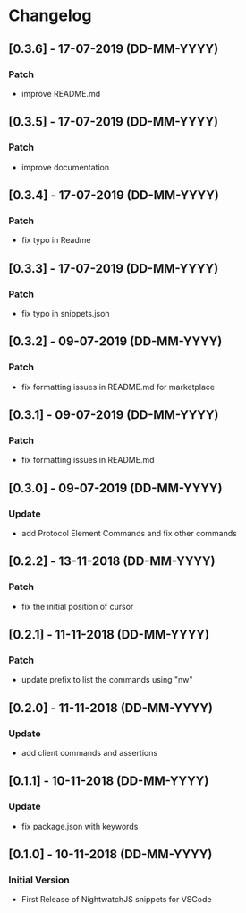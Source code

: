 # Changelog

## [0.3.6] - 17-07-2019 (DD-MM-YYYY)
### Patch
- improve README.md

## [0.3.5] - 17-07-2019 (DD-MM-YYYY)
### Patch
- improve documentation

## [0.3.4] - 17-07-2019 (DD-MM-YYYY)
### Patch
- fix typo in Readme

## [0.3.3] - 17-07-2019 (DD-MM-YYYY)
### Patch
- fix typo in snippets.json

## [0.3.2] - 09-07-2019 (DD-MM-YYYY)
### Patch
- fix formatting issues in README.md for marketplace

## [0.3.1] - 09-07-2019 (DD-MM-YYYY)
### Patch
- fix formatting issues in README.md

## [0.3.0] - 09-07-2019 (DD-MM-YYYY)
### Update
- add Protocol Element Commands and fix other commands

## [0.2.2] - 13-11-2018 (DD-MM-YYYY)
### Patch
- fix the initial position of cursor

## [0.2.1] - 11-11-2018 (DD-MM-YYYY)
### Patch
- update prefix to list the commands using "nw"

## [0.2.0] - 11-11-2018 (DD-MM-YYYY)
### Update
- add client commands and assertions

## [0.1.1] - 10-11-2018 (DD-MM-YYYY)
### Update
- fix package.json with keywords

## [0.1.0] - 10-11-2018 (DD-MM-YYYY)
### Initial Version
- First Release of NightwatchJS snippets for VSCode